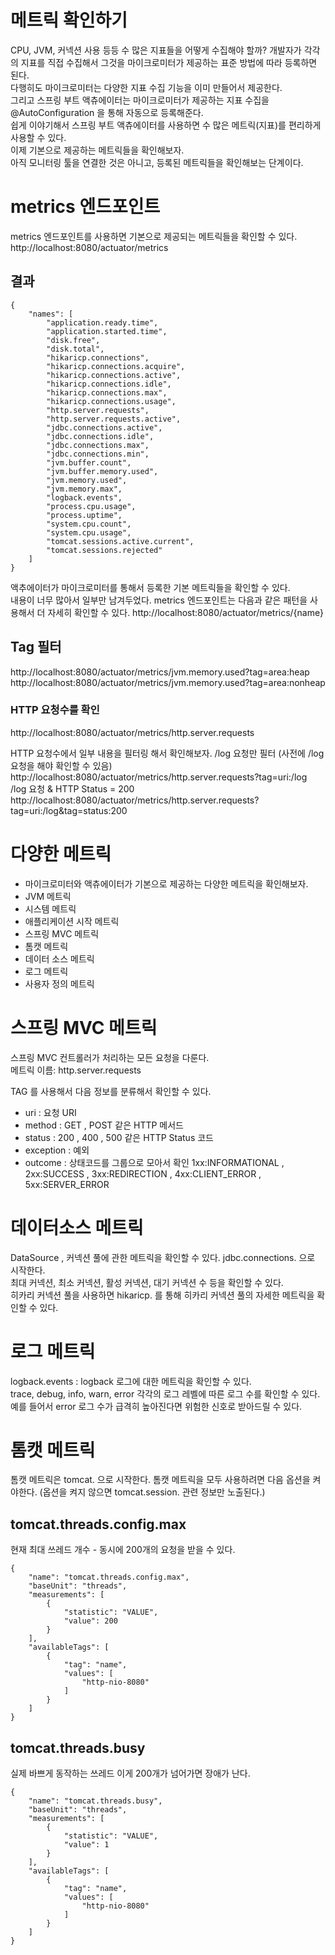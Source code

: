 # 메트릭 확인하기

CPU, JVM, 커넥션 사용 등등 수 많은 지표들을 어떻게 수집해야 할까?
개발자가 각각의 지표를 직접 수집해서 그것을 마이크로미터가 제공하는 표준 방법에 따라 등록하면 된다.  
다행히도 마이크로미터는 다양한 지표 수집 기능을 이미 만들어서 제공한다.  
 그리고 스프링 부트 액츄에이터는 마이크로미터가 제공하는 지표 수집을 @AutoConfiguration 을 통해 자동으로 등록해준다.  
쉽게 이야기해서 스프링 부트 액츄에이터를 사용하면 수 많은 메트릭(지표)를 편리하게 사용할 수 있다.  
이제 기본으로 제공하는 메트릭들을 확인해보자.  
아직 모니터링 툴을 연결한 것은 아니고, 등록된 메트릭들을 확인해보는 단계이다.

# metrics 엔드포인트

metrics 엔드포인트를 사용하면 기본으로 제공되는 메트릭들을 확인할 수 있다. 
http://localhost:8080/actuator/metrics

## 결과
```
{
    "names": [
        "application.ready.time",
        "application.started.time",
        "disk.free",
        "disk.total",
        "hikaricp.connections",
        "hikaricp.connections.acquire",
        "hikaricp.connections.active",
        "hikaricp.connections.idle",
        "hikaricp.connections.max",
        "hikaricp.connections.usage",
        "http.server.requests",
        "http.server.requests.active",
        "jdbc.connections.active",
        "jdbc.connections.idle",
        "jdbc.connections.max",
        "jdbc.connections.min",
        "jvm.buffer.count",
        "jvm.buffer.memory.used",
        "jvm.memory.used",
        "jvm.memory.max",
        "logback.events",
        "process.cpu.usage",
        "process.uptime",
        "system.cpu.count",
        "system.cpu.usage",
        "tomcat.sessions.active.current",
        "tomcat.sessions.rejected"
    ] 
}
```
액추에이터가 마이크로미터를 통해서 등록한 기본 메트릭들을 확인할 수 있다.  
 내용이 너무 많아서 일부만 남겨두었다.
metrics 엔드포인트는 다음과 같은 패턴을 사용해서 더 자세히 확인할 수 있다. 
http://localhost:8080/actuator/metrics/{name}


## Tag 필터
http://localhost:8080/actuator/metrics/jvm.memory.used?tag=area:heap
http://localhost:8080/actuator/metrics/jvm.memory.used?tag=area:nonheap

### HTTP 요청수를 확인

http://localhost:8080/actuator/metrics/http.server.requests  

HTTP 요청수에서 일부 내용을 필터링 해서 확인해보자. /log 요청만 필터 (사전에 /log 요청을 해야 확인할 수 있음)
http://localhost:8080/actuator/metrics/http.server.requests?tag=uri:/log  
/log 요청 & HTTP Status = 200  
http://localhost:8080/actuator/metrics/http.server.requests?tag=uri:/log&tag=status:200


# 다양한 메트릭
- 마이크로미터와 액츄에이터가 기본으로 제공하는 다양한 메트릭을 확인해보자. 
- JVM 메트릭
- 시스템 메트릭
- 애플리케이션 시작 메트릭
- 스프링 MVC 메트릭
- 톰캣 메트릭
- 데이터 소스 메트릭
- 로그 메트릭
- 사용자 정의 메트릭


# 스프링 MVC 메트릭

스프링 MVC 컨트롤러가 처리하는 모든 요청을 다룬다.  
 메트릭 이름: http.server.requests

TAG 를 사용해서 다음 정보를 분류해서 확인할 수 있다. 
- uri : 요청 URI
- method : GET , POST 같은 HTTP 메서드
- status : 200 , 400 , 500 같은 HTTP Status 코드 
- exception : 예외
- outcome : 상태코드를 그룹으로 모아서 확인 1xx:INFORMATIONAL , 2xx:SUCCESS , 3xx:REDIRECTION , 4xx:CLIENT_ERROR , 5xx:SERVER_ERROR

# 데이터소스 메트릭
DataSource , 커넥션 풀에 관한 메트릭을 확인할 수 있다. jdbc.connections. 으로 시작한다.  
최대 커넥션, 최소 커넥션, 활성 커넥션, 대기 커넥션 수 등을 확인할 수 있다.  
히카리 커넥션 풀을 사용하면 hikaricp. 를 통해 히카리 커넥션 풀의 자세한 메트릭을 확인할 수 있다.

# 로그 메트릭
logback.events : logback 로그에 대한 메트릭을 확인할 수 있다.  
trace, debug, info, warn, error 각각의 로그 레벨에 따른 로그 수를 확인할 수 있다. 예를 들어서 error 로그 수가 급격히 높아진다면 위험한 신호로 받아드릴 수 있다.

# 톰캣 메트릭
톰캣 메트릭은 tomcat. 으로 시작한다.
톰캣 메트릭을 모두 사용하려면 다음 옵션을 켜야한다. (옵션을 켜지 않으면 tomcat.session. 관련 정보만 노출된다.)

## tomcat.threads.config.max
현재 최대 쓰레드 개수 - 동시에 200개의 요청을 받을 수 있다.
```
{
    "name": "tomcat.threads.config.max",
    "baseUnit": "threads",
    "measurements": [
        {
            "statistic": "VALUE",
            "value": 200
        }
    ],
    "availableTags": [
        {
            "tag": "name",
            "values": [
                "http-nio-8080"
            ]
        }
    ]
}
```
## tomcat.threads.busy
실제 바쁘게 동작하는 쓰레드 이게 200개가 넘어가면 장애가 난다.
```
{
    "name": "tomcat.threads.busy",
    "baseUnit": "threads",
    "measurements": [
        {
            "statistic": "VALUE",
            "value": 1
        }
    ],
    "availableTags": [
        {
            "tag": "name",
            "values": [
                "http-nio-8080"
            ]
        }
    ]
}
```
